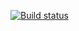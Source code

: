 [![Build status](https://ci.appveyor.com/api/projects/status/85yxs8by0qil7vmx?svg=true)](https://ci.appveyor.com/project/IlyaNovi/aqa-homeworks-gucej)

